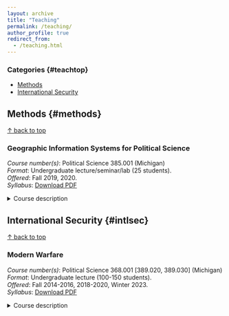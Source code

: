 ```yaml
---
layout: archive
title: "Teaching"
permalink: /teaching/
author_profile: true
redirect_from: 
  - /teaching.html
---
```


### Categories {#teachtop}
- [Methods](#methods)
- [International Security](#intlsec)

## Methods {#methods}
<a href="#teachtop">&#8593; back to top</a>

### Geographic Information Systems for Political Science
*Course number(s)*: Political Science 385.001 (Michigan)<br/>
*Format*: Undergraduate lecture/seminar/lab (25 students).<br/>
*Offered*: Fall 2019, 2020. <br/>
*Syllabus*: [Download PDF](../files/PS385_Syllabus_F2020.pdf)<br/>

<details>
  <summary>Course description</summary>
  
  This course introduces Geographic Information Systems (GIS) and their applications to political science and international relations. The course objectives are to enable enables students to work with GIS data structures and understand cartography, transformations, georeferencing, geocoding, and spatial analysis. I provide students with hands-on experience in using GIS software to visualize and analyze data. Applications include data on elections, armed conflict, crime, public infrastructure, and economic activity. The course meets once a week for three hours. This time is split between a lecture and a lab exercise, where students use GIS software to complete assignments. 
</details>

## International Security {#intlsec}
<a href="#teachtop">&#8593; back to top</a>

### Modern Warfare
*Course number(s)*: Political Science 368.001 [389.020, 389.030] (Michigan)<br/>
*Format*: Undergraduate lecture (100-150 students).  <br/>
*Offered*: Fall 2014-2016, 2018-2020, Winter 2023. <br/>
*Syllabus*: [Download PDF](../files/PS368_Syllabus_W2023.pdf)<br/>

<details>
  <summary>Course description</summary>
  
  This course offers an introduction to the study of war in the modern world. I organize the lectures and readings into three modules: why wars begin, how wars are fought, and how wars end. In the first module, we cover major theories of war from international relations, and use them to explain the outbreak of a number of major international and civil conflicts. In the second module, we examine why some states are better at fighting wars than others, and explore the basics of military strategy in land, air, and naval warfare, as well as counterinsurgency. In the third module, we study conflict resolution, particularly the role of military intervention, peacekeeping, and negotiation. The course entails two 80-minute lectures per week, and one 50-minute discussion section. The sections emphasize activity-based learning through participation in interactive debates and simulations.
</details>

